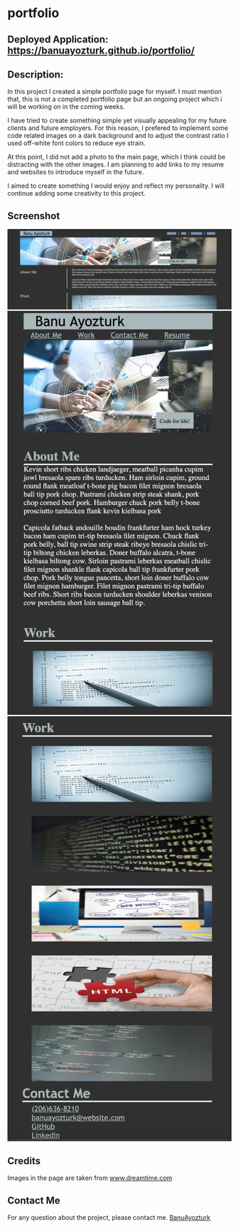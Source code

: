 # portfolio

## Deployed Application: https://banuayozturk.github.io/portfolio/

## Description: 
In this project I created a simple portfolio page for myself. I must mention that, this is not a completed portfolio page but an ongoing project which i will be working on in the coming weeks.

I have tried to create something simple yet visually appealing for my future clients and future employers. For this reason, I prefered to implement some code related images on a dark background and to adjust the contrast ratio I used off-white font colors to reduce eye strain.

At this point, I did not add a photo to the main page, which I think could be distracting with the other images. I am planning to add links to my resume and websites to introduce myself in the future.

I aimed to create something I would enjoy and reflect my personality.  I will continue adding some creativity to this project.

## Screenshot
![Portfolio page - 3240.1166](./images/screenshot-one.png)
![Portfolio page - 968.1744 -1-](./images/screenshot-two.png)
![Portfolio page - 968.1744 -2-](./images/screenshot-three.png)

## Credits
Images in the page  are taken from www.dreamtime.com 

## Contact Me
For any question about the project, please contact me.
[BanuAyozturk](mailto:bnyksl@gmail.com)

